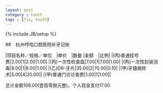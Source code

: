 ```yaml
---
layout: post
category : tooth
tags : [fix, tooth]
---
```

{% include JB/setup %}

##　杭州哼哈口腔医院补牙记账

|项目名称／规格／单位　|单价　|数量 |金额　|比例|
|(丙)普通挂号费|2.00|1|2.00|1.00|
|(丙)一次性检查盘|7.00|1|7.00|1.00|
|(丙)一次性封装消毒|8.00|1|8.00|1.00|
|(乙)DR-牙片|35.00|2|70.00|0.10|
|(甲)牙髓摘除术|5.00|4|20.00||
|(甲)普通门诊诊查费|1.00|1|1.00||

总计金额108.00(壹佰零捌元整)，个人现金支付17.00